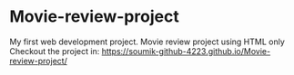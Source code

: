 # Movie-review-project
My first web development project. Movie review project using HTML only
Checkout the project in: https://soumik-github-4223.github.io/Movie-review-project/
